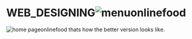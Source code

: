 # WEB_DESIGNING![menuonlinefood](https://github.com/ALOYO-BRENDA-OJERA/WEB_DESIGNING/assets/142019232/e305861c-2b44-433b-94dd-5144ea8d1101)
![home pageonlinefood](https://github.com/ALOYO-BRENDA-OJERA/WEB_DESIGNING/assets/142019232/b96cffea-fed1-4328-8b35-8f0372e95593)
thats how the better version looks like. 
